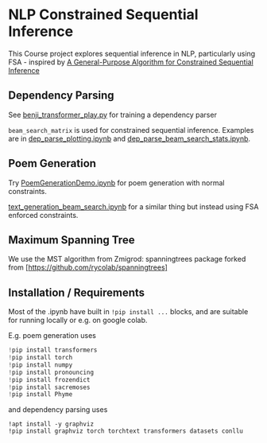 # NLP Constrained Sequential Inference

This Course project explores sequential inference in NLP, particularly using FSA - inspired by [A General-Purpose Algorithm for Constrained Sequential Inference](https://aclanthology.org/K19-1045/)

## Dependency Parsing
See [benji_transformer_play.py](benji_transformer_play.py) for training a dependency parser

`beam_search_matrix` is used for constrained sequential inference. Examples are in [dep_parse_plotting.ipynb](dep_parse_plotting.ipynb) and [dep_parse_beam_search_stats.ipynb](dep_parse_beam_search_stats.ipynb).

## Poem Generation
Try [PoemGenerationDemo.ipynb](PoemGenerationDemo.ipynb) for poem generation with normal constraints.

[text_generation_beam_search.ipynb](text_generation_beam_search.ipynb) for a similar thing but instead using FSA enforced constraints.


## Maximum Spanning Tree
We use the MST algorithm from Zmigrod: spanningtrees package forked from [https://github.com/rycolab/spanningtrees]

## Installation / Requirements
Most of the .ipynb have built in `!pip install ...` blocks, and are suitable for running locally or e.g. on google colab.

E.g. poem generation uses 
```python
!pip install transformers
!pip install torch
!pip install numpy
!pip install pronouncing
!pip install frozendict
!pip install sacremoses
!pip install Phyme
```
and dependency parsing uses

```angular2html
!apt install -y graphviz
!pip install graphviz torch torchtext transformers datasets conllu 
```